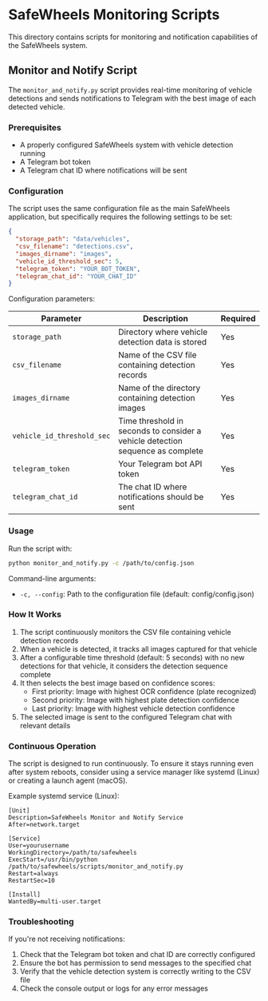 # SafeWheels Monitoring Scripts

This directory contains scripts for monitoring and notification capabilities of the SafeWheels system.

## Monitor and Notify Script

The `monitor_and_notify.py` script provides real-time monitoring of vehicle detections and sends notifications to Telegram with the best image of each detected vehicle.

### Prerequisites

- A properly configured SafeWheels system with vehicle detection running
- A Telegram bot token
- A Telegram chat ID where notifications will be sent

### Configuration

The script uses the same configuration file as the main SafeWheels application, but specifically requires the following settings to be set:

```json
{
  "storage_path": "data/vehicles",
  "csv_filename": "detections.csv",
  "images_dirname": "images",
  "vehicle_id_threshold_sec": 5,
  "telegram_token": "YOUR_BOT_TOKEN",
  "telegram_chat_id": "YOUR_CHAT_ID"
}
```

Configuration parameters:

| Parameter | Description | Required |
|-----------|-------------|----------|
| `storage_path` | Directory where vehicle detection data is stored | Yes |
| `csv_filename` | Name of the CSV file containing detection records | Yes |
| `images_dirname` | Name of the directory containing detection images | Yes |
| `vehicle_id_threshold_sec` | Time threshold in seconds to consider a vehicle detection sequence as complete | Yes |
| `telegram_token` | Your Telegram bot API token | Yes |
| `telegram_chat_id` | The chat ID where notifications should be sent | Yes |

### Usage

Run the script with:

```bash
python monitor_and_notify.py -c /path/to/config.json
```

Command-line arguments:

- `-c, --config`: Path to the configuration file (default: config/config.json)

### How It Works

1. The script continuously monitors the CSV file containing vehicle detection records
2. When a vehicle is detected, it tracks all images captured for that vehicle
3. After a configurable time threshold (default: 5 seconds) with no new detections for that vehicle, it considers the detection sequence complete
4. It then selects the best image based on confidence scores:
   - First priority: Image with highest OCR confidence (plate recognized)
   - Second priority: Image with highest plate detection confidence
   - Last priority: Image with highest vehicle detection confidence
5. The selected image is sent to the configured Telegram chat with relevant details

### Continuous Operation

The script is designed to run continuously. To ensure it stays running even after system reboots, consider using a service manager like systemd (Linux) or creating a launch agent (macOS).

Example systemd service (Linux):

```
[Unit]
Description=SafeWheels Monitor and Notify Service
After=network.target

[Service]
User=yourusername
WorkingDirectory=/path/to/safewheels
ExecStart=/usr/bin/python /path/to/safewheels/scripts/monitor_and_notify.py
Restart=always
RestartSec=10

[Install]
WantedBy=multi-user.target
```

### Troubleshooting

If you're not receiving notifications:

1. Check that the Telegram bot token and chat ID are correctly configured
2. Ensure the bot has permission to send messages to the specified chat
3. Verify that the vehicle detection system is correctly writing to the CSV file
4. Check the console output or logs for any error messages
